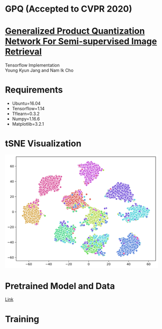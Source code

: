 # GPQ (Accepted to CVPR 2020)

# [Generalized Product Quantization Network For Semi-supervised Image Retrieval](https://arxiv.org/abs/2002.11281)
Tensorflow Implementation  
Young Kyun Jang and Nam Ik Cho

# Requirements
- Ubuntu=16.04
- Tensorflow=1.14
- Tflearn=0.3.2
- Numpy=1.16.6
- Matplotlib=3.2.1

# tSNE Visualization

<p align="center"><img src="figures/tSNE_GPQ.png" width="900"></p>

# Pretrained Model and Data
<a href="https://drive.google.com/open?id=1BfyXFvcMMBhD2jWVNF_kFaFE5uNgpqII">Link</a> 

# Training
